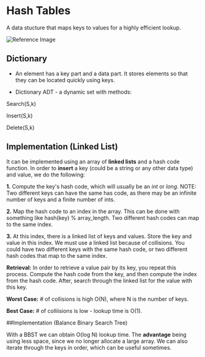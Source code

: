 # Hash Tables

A data stucture that maps keys to values for a highly efficient lookup.

![Reference Image](https://cdn-images-1.medium.com/max/800/1*78wQr8-2tEPKWa0iobs8QQ.png)

## Dictionary

- An element has a key part and a data part. It stores elements so that
they can be located quickly using keys.

- Dictionary ADT - a dynamic set with methods:

Search(S,k)

Insert(S,k)

Delete(S,k)

## Implementation (Linked List)

It can be implemented using an array of **linked lists** and a hash code function. In order to **insert** a key (could be a string or any other data type) and value, we do the following:

**1.** Compute the key's hash code, which will usually be an *int* or *long*. NOTE: Two different keys can have the same has code, as there may be an infinite number of keys and a finite number of ints.

**2.** Map the hash code to an index in the array. This can be done with something like hash(key) % array_length. Two different hash codes can map to the same index.

**3.** At this index, there is a linked list of keys and values. Store the key and value in this index. We must use a linked list because of collisions. You could have two different keys with the same hash code, or two different hash codes that map to the same index.

**Retrieval:** In order to retrieve a value pair by its key, you repeat this process. Compute the hash code from the key, and then compute the index from the hash code. After, search through the linked list for the value with this key.

**Worst Case:** # of collisions is high O(N), where N is the number of keys.

**Best Case:** # of colliisions is low - lookup time is O(1).

##Implementation (Balance Binary Search Tree)

With a BBST we can obtain O(log N) lookup time. The **advantage** being using less space, since we no longer allocate a large array. We can also iterate through the keys in order, which can be useful sometimes.

